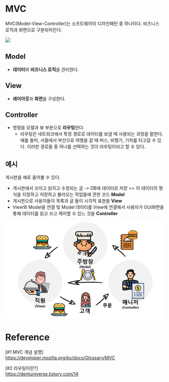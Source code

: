 # MVC
MVC(Model-View-Controller)는 소프트웨어의 디자인패턴 중 하나이다. 비즈니스 로직과 화면으로 구분되어진다. 

<img src="https://mdn.mozillademos.org/files/16042/model-view-controller-light-blue.png">

## Model
- **데이터**와 **비즈니스 로직**을 관리한다.

## View
- **레이아웃**과 **화면**을 구성한다. 

## Controller
- 명령을 모델과 뷰 부분으로 **라우팅**한다.
  - 라우팅은 네트워크에서 특정 경로로 데이터를 보낼 때 사용되는 과정을 말한다. 예를 들어, 서울에서 부산으로 여행을 갈 때 버스, 비행기, 기차를 타고갈 수 있다. 이러한 경로들 중 하나를 선택하는 것이 라우팅이라고 할 수 있다.

## 예시
게시판을 예로 들어볼 수 있다.<br>
- 게시판에서 쓰이고 읽히고 수정되는 글 -> DB에 데이터로 저장 => 이 데이터의 형식을 지정하고 저장하고 불러오는 작업들에 관한 코드 **Model**
- 게시판으로 사용자들이 목록과 글 들이 시각적 표현을 **View**
- View와 Model을 연결 및 Model 데이터를 View에 연결해서 사용자가 GUI화면을 통해 데이터를 읽고 쓰고 제어할 수 있느 것을 **Controller**

<img src="mvc.PNG">

# Reference
[#1 MVC 개념 설명]<br>
https://developer.mozilla.org/ko/docs/Glossary/MVC

[#2 라우팅이란?]<br>
https://dentuniverse.tistory.com/14
